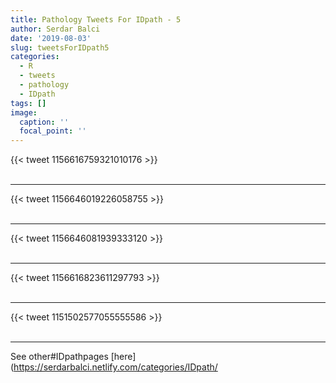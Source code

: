 ```yaml
---
title: Pathology Tweets For IDpath - 5
author: Serdar Balci
date: '2019-08-03'
slug: tweetsForIDpath5
categories:
  - R
  - tweets
  - pathology
  - IDpath
tags: []
image:
  caption: ''
  focal_point: ''
---
```



{{< tweet 1156616759321010176 >}}
<br>
<br>
<hr>
{{< tweet 1156646019226058755 >}}
<br>
<br>
<hr>
{{< tweet 1156646081939333120 >}}
<br>
<br>
<hr>
{{< tweet 1156616823611297793 >}}
<br>
<br>
<hr>
{{< tweet 1151502577055555586 >}}
<br>
<br>
<hr>


See other#IDpathpages [here](https://serdarbalci.netlify.com/categories/IDpath/
